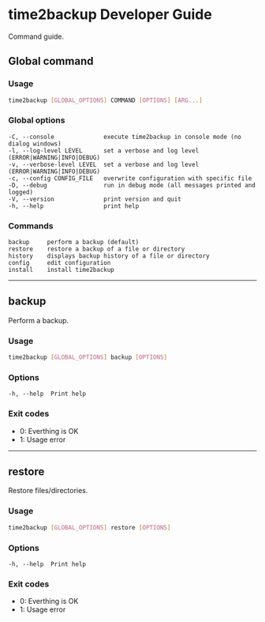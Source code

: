 # time2backup Developer Guide

Command guide.

## Global command

### Usage
```bash
time2backup [GLOBAL_OPTIONS] COMMAND [OPTIONS] [ARG...]
```

### Global options
```
-C, --console              execute time2backup in console mode (no dialog windows)
-l, --log-level LEVEL      set a verbose and log level (ERROR|WARNING|INFO|DEBUG)
-v, --verbose-level LEVEL  set a verbose and log level (ERROR|WARNING|INFO|DEBUG)
-c, --config CONFIG_FILE   overwrite configuration with specific file
-D, --debug                run in debug mode (all messages printed and logged)
-V, --version              print version and quit
-h, --help                 print help
```

### Commands
```
backup     perform a backup (default)
restore    restore a backup of a file or directory
history    displays backup history of a file or directory
config     edit configuration
install    install time2backup
```

---------------------------------------------------------------
## backup
Perform a backup.

### Usage
```bash
time2backup [GLOBAL_OPTIONS] backup [OPTIONS]
```

### Options
```
-h, --help  Print help
```

### Exit codes
- 0: Everthing is OK
- 1: Usage error

---------------------------------------------------------------
## restore
Restore files/directories.

### Usage
```bash
time2backup [GLOBAL_OPTIONS] restore [OPTIONS]
```

### Options
```
-h, --help  Print help
```

### Exit codes
- 0: Everthing is OK
- 1: Usage error
